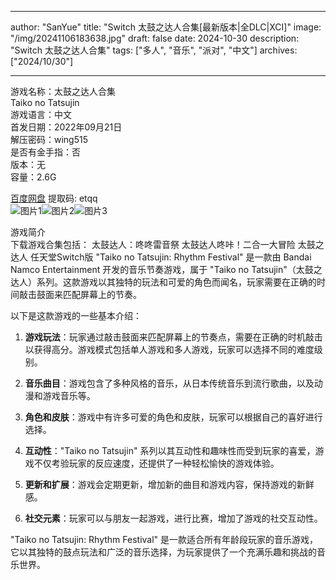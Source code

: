 
---
author: "SanYue"
title: "Switch 太鼓之达人合集[最新版本|全DLC|XCI]"
image: "/img/20241106183638.jpg"
draft: false
date: 2024-10-30
description: "Switch 太鼓之达人合集"
tags: ["多人", "音乐", "派对", "中文"]
archives: ["2024/10/30"]

---

游戏名称：太鼓之达人合集   
Taiko no Tatsujin    
游戏语言：中文  
首发日期：2022年09月21日  
解压密码：wing515  
是否有金手指：否  
版本：无   
容量：2.6G

[百度网盘](https://pan.baidu.com/s/1CMEJ1xNOmUdAERDELSWSvQ) 提取码: etqq  
![图片1](/img/scfeg2.jpg)![图片2](/img/scfeg0.jpg)![图片3](/img/scfeg1.jpg)  

游戏简介  
下载游戏合集包括：
太鼓达人：咚咚雷音祭
太鼓达人咚咔！二合一大冒险
太鼓之达人 任天堂Switch版
"Taiko no Tatsujin: Rhythm Festival" 是一款由 Bandai Namco Entertainment 开发的音乐节奏游戏，属于 "Taiko no Tatsujin"（太鼓之达人）系列。这款游戏以其独特的玩法和可爱的角色而闻名，玩家需要在正确的时间敲击鼓面来匹配屏幕上的节奏。

以下是这款游戏的一些基本介绍：

1. **游戏玩法**：玩家通过敲击鼓面来匹配屏幕上的节奏点，需要在正确的时机敲击以获得高分。游戏模式包括单人游戏和多人游戏，玩家可以选择不同的难度级别。

2. **音乐曲目**：游戏包含了多种风格的音乐，从日本传统音乐到流行歌曲，以及动漫和游戏音乐等。

3. **角色和皮肤**：游戏中有许多可爱的角色和皮肤，玩家可以根据自己的喜好进行选择。

4. **互动性**："Taiko no Tatsujin" 系列以其互动性和趣味性而受到玩家的喜爱，游戏不仅考验玩家的反应速度，还提供了一种轻松愉快的游戏体验。

5. **更新和扩展**：游戏会定期更新，增加新的曲目和游戏内容，保持游戏的新鲜感。

6. **社交元素**：玩家可以与朋友一起游戏，进行比赛，增加了游戏的社交互动性。

"Taiko no Tatsujin: Rhythm Festival" 是一款适合所有年龄段玩家的音乐游戏，它以其独特的鼓点玩法和广泛的音乐选择，为玩家提供了一个充满乐趣和挑战的音乐世界。
